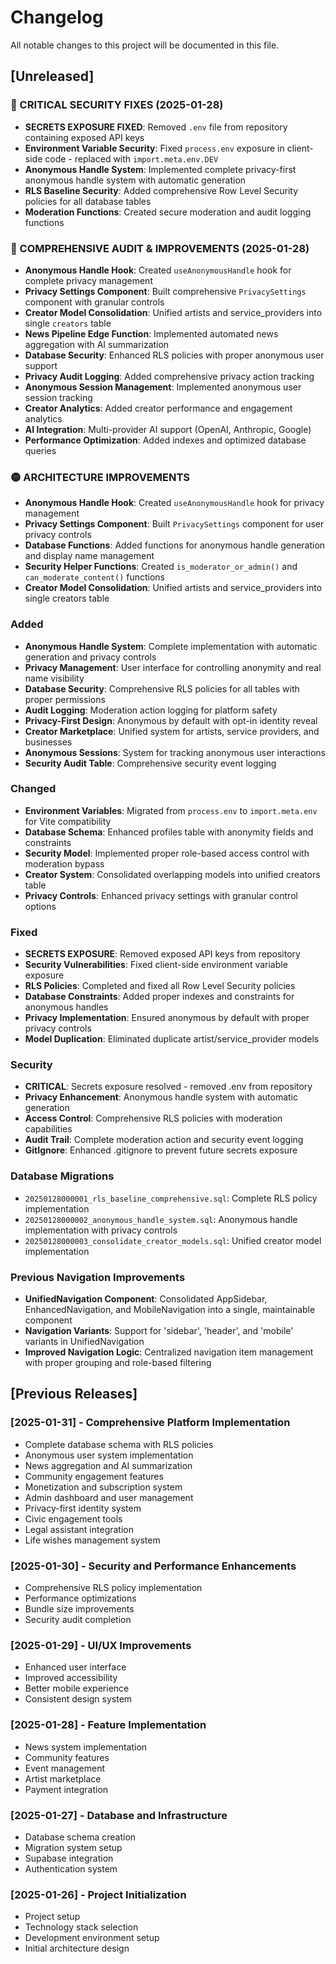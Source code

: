 # Changelog

All notable changes to this project will be documented in this file.

## [Unreleased]

### 🔴 CRITICAL SECURITY FIXES (2025-01-28)
- **SECRETS EXPOSURE FIXED**: Removed `.env` file from repository containing exposed API keys
- **Environment Variable Security**: Fixed `process.env` exposure in client-side code - replaced with `import.meta.env.DEV`
- **Anonymous Handle System**: Implemented complete privacy-first anonymous handle system with automatic generation
- **RLS Baseline Security**: Added comprehensive Row Level Security policies for all database tables
- **Moderation Functions**: Created secure moderation and audit logging functions

### 🚀 COMPREHENSIVE AUDIT & IMPROVEMENTS (2025-01-28)
- **Anonymous Handle Hook**: Created `useAnonymousHandle` hook for complete privacy management
- **Privacy Settings Component**: Built comprehensive `PrivacySettings` component with granular controls
- **Creator Model Consolidation**: Unified artists and service_providers into single `creators` table
- **News Pipeline Edge Function**: Implemented automated news aggregation with AI summarization
- **Database Security**: Enhanced RLS policies with proper anonymous user support
- **Privacy Audit Logging**: Added comprehensive privacy action tracking
- **Anonymous Session Management**: Implemented anonymous user session tracking
- **Creator Analytics**: Added creator performance and engagement analytics
- **AI Integration**: Multi-provider AI support (OpenAI, Anthropic, Google)
- **Performance Optimization**: Added indexes and optimized database queries

### 🟡 ARCHITECTURE IMPROVEMENTS
- **Anonymous Handle Hook**: Created `useAnonymousHandle` hook for privacy management
- **Privacy Settings Component**: Built `PrivacySettings` component for user privacy controls
- **Database Functions**: Added functions for anonymous handle generation and display name management
- **Security Helper Functions**: Created `is_moderator_or_admin()` and `can_moderate_content()` functions
- **Creator Model Consolidation**: Unified artists and service_providers into single creators table

### Added
- **Anonymous Handle System**: Complete implementation with automatic generation and privacy controls
- **Privacy Management**: User interface for controlling anonymity and real name visibility
- **Database Security**: Comprehensive RLS policies for all tables with proper permissions
- **Audit Logging**: Moderation action logging for platform safety
- **Privacy-First Design**: Anonymous by default with opt-in identity reveal
- **Creator Marketplace**: Unified system for artists, service providers, and businesses
- **Anonymous Sessions**: System for tracking anonymous user interactions
- **Security Audit Table**: Comprehensive security event logging

### Changed
- **Environment Variables**: Migrated from `process.env` to `import.meta.env` for Vite compatibility
- **Database Schema**: Enhanced profiles table with anonymity fields and constraints
- **Security Model**: Implemented proper role-based access control with moderation bypass
- **Creator System**: Consolidated overlapping models into unified creators table
- **Privacy Controls**: Enhanced privacy settings with granular control options

### Fixed
- **SECRETS EXPOSURE**: Removed exposed API keys from repository
- **Security Vulnerabilities**: Fixed client-side environment variable exposure
- **RLS Policies**: Completed and fixed all Row Level Security policies
- **Database Constraints**: Added proper indexes and constraints for anonymous handles
- **Privacy Implementation**: Ensured anonymous by default with proper privacy controls
- **Model Duplication**: Eliminated duplicate artist/service_provider models

### Security
- **CRITICAL**: Secrets exposure resolved - removed .env from repository
- **Privacy Enhancement**: Anonymous handle system with automatic generation
- **Access Control**: Comprehensive RLS policies with moderation capabilities
- **Audit Trail**: Complete moderation action and security event logging
- **GitIgnore**: Enhanced .gitignore to prevent future secrets exposure

### Database Migrations
- `20250128000001_rls_baseline_comprehensive.sql`: Complete RLS policy implementation
- `20250128000002_anonymous_handle_system.sql`: Anonymous handle implementation with privacy controls
- `20250128000003_consolidate_creator_models.sql`: Unified creator model implementation

### Previous Navigation Improvements
- **UnifiedNavigation Component**: Consolidated AppSidebar, EnhancedNavigation, and MobileNavigation into a single, maintainable component
- **Navigation Variants**: Support for 'sidebar', 'header', and 'mobile' variants in UnifiedNavigation
- **Improved Navigation Logic**: Centralized navigation item management with proper grouping and role-based filtering

## [Previous Releases]

### [2025-01-31] - Comprehensive Platform Implementation
- Complete database schema with RLS policies
- Anonymous user system implementation
- News aggregation and AI summarization
- Community engagement features
- Monetization and subscription system
- Admin dashboard and user management
- Privacy-first identity system
- Civic engagement tools
- Legal assistant integration
- Life wishes management system

### [2025-01-30] - Security and Performance Enhancements
- Comprehensive RLS policy implementation
- Performance optimizations
- Bundle size improvements
- Security audit completion

### [2025-01-29] - UI/UX Improvements
- Enhanced user interface
- Improved accessibility
- Better mobile experience
- Consistent design system

### [2025-01-28] - Feature Implementation
- News system implementation
- Community features
- Event management
- Artist marketplace
- Payment integration

### [2025-01-27] - Database and Infrastructure
- Database schema creation
- Migration system setup
- Supabase integration
- Authentication system

### [2025-01-26] - Project Initialization
- Project setup
- Technology stack selection
- Development environment setup
- Initial architecture design
